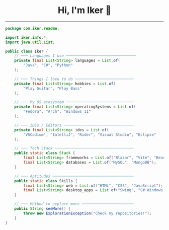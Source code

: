 <h1 align="center">Hi, I'm Iker 👋</h1>

<hr/>

```java
package com.iker.readme;

import iker.info.*;
import java.util.List;

public class Iker {
    // ─── Languages I use ───────────────────────────────
    private final List<String> languages = List.of(
        "Java", "C#", "Python"
    );

    // ─── Things I love to do ──────────────────────────
    private final List<String> hobbies = List.of(
        "Play Guitar", "Play Bass"
    );

    // ─── My OS ecosystem ──────────────────────────────
    private final List<String> operatingSystems = List.of(
        "Fedora", "Arch", "Windows 11"
    );

    // ─── IDEs / Editors ───────────────────────────────
    private final List<String> ides = List.of(
        "VSCodium", "IntelliJ", "Rider", "Visual Studio", "Eclipse"
    );

    // ─── Tech Stack ───────────────────────────────────
    public static class Stack {
        final List<String> frameworks = List.of("Blazor", "Vite", "React");
        final List<String> databases = List.of("MySQL", "MongoDB");
    }

    // ─── Aptitudes ────────────────────────────────────
    public static class Skills {
        final List<String> web = List.of("HTML", "CSS", "JavaScript");
        final List<String> desktop_apps = List.of("Swing", "C# Windows Forms", "MAUI");
    }

    // ─── Method to explore more ───────────────────────
    public String seeMore() {
        throw new ExplorationException("Check my repositories!");
    }
}



```
<!--
    OLD README
public class Iker {
    final List<String> languages = Arrays.asList("Java", "C#", "Python");
    final List<String> main_hobbies = Arrays.asList("Play Guitar", "Play Bass");
    final List<String> os = Arrays.asList("Fedora", "Arch", "Windows 11");
    final List<String> ides = Arrays.asList("VSCodium", "IntelliJ", "Visual Studio", "Eclipse");

    public static class Other {
        final List<String> frameworks = Arrays.asList("Blazor", "Vite", "React");
        final List<String> databases = Arrays.asList("MySQL", "MongoDB");
    }

    public static class MainAptitudes {
        final List<String> WebDevelopment = Arrays.asList("HTML", "CSS", "JS");
        final List<String> DesktopAppDevelopment = Arrays.asList("Swing", "C# Windows Forms", "WPF");
    }

   public String seeMore() {
        throw new ExplorationException("Check repositories :3");
    }
    
}
-->



<!--
# Add me on discord

![discord](https://img.shields.io/badge/Discord-csiker-%237289DA?logo=discord&logoColor=white)
-->

<!--
<p align="center">
 <img src="https://github-readme-stats-eight-theta.vercel.app/api/top-langs/?username=IkerOwO&layout=compact&langs_count=8&theme=radical&locale=en"/>
 <p align="center">
    <img src="https://github-readme-activity-graph.vercel.app/graph?username=IkerOwO&theme=modern-lilac"/>
<hr/>

<h2 align="center"></>Languages</></h2>
<br/>


 ![Java](https://img.shields.io/badge/java-%23ED8B00.svg?style=for-the-badge&logo=openjdk&logoColor=white)
 ![C#](https://img.shields.io/badge/c%23-%23239120.svg?style=for-the-badge&logo=csharp&logoColor=white)
 ![Python](https://img.shields.io/badge/python-3670A0?style=for-the-badge&logo=python&logoColor=ffdd54)
 ![C++](https://img.shields.io/badge/c++-%2300599C.svg?style=for-the-badge&logo=c%2B%2B&logoColor=white)
 ![HTML5](https://img.shields.io/badge/html5-%23E34F26.svg?style=for-the-badge&logo=html5&logoColor=white)
 ![CSS3](https://img.shields.io/badge/css3-%231572B6.svg?style=for-the-badge&logo=css3&logoColor=white)
 ![JavaScript](https://img.shields.io/badge/javascript-%23323330.svg?style=for-the-badge&logo=javascript&logoColor=%23F7DF1E)
 ![Bash Script](https://img.shields.io/badge/bash_script-%23121011.svg?style=for-the-badge&logo=gnu-bash&logoColor=white)


<hr/>

<h2 align="center">🛠️Framewoks🛠️</h2>
<br/>


![Blazor](https://img.shields.io/badge/blazor-%235C2D91.svg?style=for-the-badge&logo=blazor&logoColor=white)
![Vite](https://img.shields.io/badge/vite-%23646CFF.svg?style=for-the-badge&logo=vite&logoColor=white)

<hr/>


<h2 align="center">🛢DB🛢</h2>
<br/>


![MySQL](https://img.shields.io/badge/mysql-4479A1.svg?style=for-the-badge&logo=mysql&logoColor=white)
![MongoDB](https://img.shields.io/badge/MongoDB-%234ea94b.svg?style=for-the-badge&logo=mongodb&logoColor=white)

<hr/>


<h2 align="center">⌨️IDE(s)⌨️</h2>
<br/>


   ![Visual Studio Code](https://img.shields.io/badge/Visual%20Studio%20Code-0078d7.svg?style=for-the-badge&logo=visual-studio-code&logoColor=white)
   ![IntelliJ IDEA](https://img.shields.io/badge/IntelliJIDEA-000000.svg?style=for-the-badge&logo=intellij-idea&logoColor=white)
   ![Visual Studio](https://img.shields.io/badge/Visual%20Studio-5C2D91.svg?style=for-the-badge&logo=visual-studio&logoColor=white)
   ![Vim](https://img.shields.io/badge/VIM-%2311AB00.svg?style=for-the-badge&logo=vim&logoColor=white)
   ![Notepad++](https://img.shields.io/badge/Notepad++-90E59A.svg?style=for-the-badge&logo=notepad%2b%2b&logoColor=black)


<hr/>

<h2 align="center"> 🖥️OS🖥️ </h2>
</br>


 ![Arch](https://img.shields.io/badge/Arch%20Linux-1793D1?logo=arch-linux&logoColor=fff&style=for-the-badge)
 ![Fedora](https://img.shields.io/badge/Fedora-294172?style=for-the-badge&logo=fedora&logoColor=white)
 ![Windows 11](https://img.shields.io/badge/Windows%2011-%230079d5.svg?style=for-the-badge&logo=Windows%2011&logoColor=white)

<hr/>
-->

